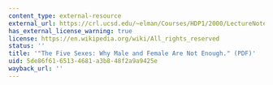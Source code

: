 ```yaml
---
content_type: external-resource
external_url: https://crl.ucsd.edu/~elman/Courses/HDP1/2000/LectureNotes/fausto-sterling.pdf
has_external_license_warning: true
license: https://en.wikipedia.org/wiki/All_rights_reserved
status: ''
title: '"The Five Sexes: Why Male and Female Are Not Enough." (PDF)'
uid: 5de86f61-6513-4681-a3b8-48f2a9a9425e
wayback_url: ''
---
```

